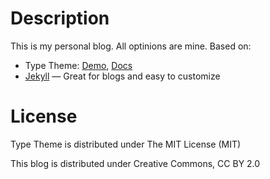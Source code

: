 # Description
This is my personal blog. All optinions are mine.
Based on:
* Type Theme: [Demo](https://rohanchandra.github.io/type-theme/), [Docs](https://rohanchandra.github.io/project/type/)
* [Jekyll](http://jekyllrb.com) — Great for blogs and easy to customize

# License
Type Theme is distributed under The MIT License (MIT)

This blog is distributed under Creative Commons, CC BY 2.0
